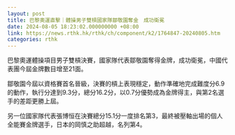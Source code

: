 ```yaml
---
layout: post
title: 巴黎奧運直擊｜體操男子雙槓國家隊鄒敬園奪金　成功衛冕
date: 2024-08-05 18:23:02.000000000 +08:00
link: https://news.rthk.hk/rthk/ch/component/k2/1764847-20240805.htm
categories: rthk
---
```


巴黎奧運體操項目男子雙槓決賽，國家隊代表鄒敬園奪得金牌，成功衛冕，中國代表團今屆金牌數目增至21面。

鄒敬園今屆以資格賽首名晉級，決賽的槓上表現穩定，動作準確地完成難度分6.9的動作，執行分達到9.3分，總分16.2分，以0.7分優勢成為金牌得主，與第2名選手的差距更勝上屆。

另一位國家隊代表張博恒在決賽總分15.1分一度排名第3，最終被壓軸出場的個人全能賽金牌選手，日本的岡慎之助超越，名列第4。
